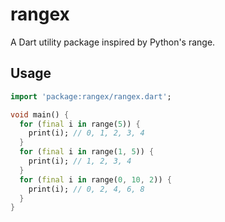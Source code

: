 # rangex

A Dart utility package inspired by Python's range.

## Usage

```dart
import 'package:rangex/rangex.dart';

void main() {
  for (final i in range(5)) {
    print(i); // 0, 1, 2, 3, 4
  }
  for (final i in range(1, 5)) {
    print(i); // 1, 2, 3, 4
  }
  for (final i in range(0, 10, 2)) {
    print(i); // 0, 2, 4, 6, 8
  }
}

```
